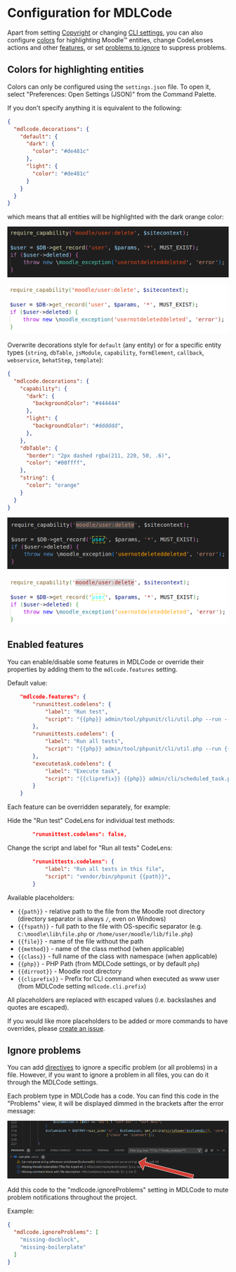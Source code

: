 # Configuration for MDLCode

Apart from setting [Copyright](boilerplate.md) or changing [CLI settings](runcli.md), you can also configure
[colors](configuration.md#colors-for-highlighting-entities) for highlighting Moodle™ entities,
change CodeLenses actions and other [features](configuration.md#enabled-features),
or set [problems to ignore](configuration.md#ignore-problems) to suppress problems.

## Colors for highlighting entities

Colors can only be configured using the `settings.json` file. To open it, select "Preferences: Open Settings (JSON)"
from the Command Palette.

If you don't specify anything it is equivalent to the following:

```json
{
  "mdlcode.decorations": {
    "default": {
      "dark": {
        "color": "#de481c"
      },
      "light": {
        "color": "#de481c"
      }
    }
  }
}
```

which means that all entities will be highlighted with the dark orange color:

![Default color dark](https://raw.githubusercontent.com/lmscloud-io/mdlcode-docs/main/docs/media/configuration/defaultdark.png)

![Default color light](https://raw.githubusercontent.com/lmscloud-io/mdlcode-docs/main/docs/media/configuration/defaultlight.png)


Overwrite decorations style for `default` (any entity) or for a specific entity types (`string`, `dbTable`, `jsModule`,
`capability`,  `formElement`, `callback`, `webservice`, `behatStep`, `template`):

```json
{
  "mdlcode.decorations": {
    "capability": {
      "dark": {
        "backgroundColor": "#444444"
      },
      "light": {
        "backgroundColor": "#dddddd",
      },
    },
    "dbTable": {
      "border": "2px dashed rgba(211, 220, 50, .6)",
      "color": "#00ffff",
    },
    "string": {
      "color": "orange"
    }
  }
}
```

![Custom dark](https://raw.githubusercontent.com/lmscloud-io/mdlcode-docs/main/docs/media/configuration/customdark.png)

![Custom light](https://raw.githubusercontent.com/lmscloud-io/mdlcode-docs/main/docs/media/configuration/customlight.png)

## Enabled features

You can enable/disable some features in MDLCode or override their properties by adding them to the `mdlcode.features` setting.

Default value:

```json
    "mdlcode.features": {
        "rununittest.codelens": {
            "label": "Run test",
            "script": "{{php}} admin/tool/phpunit/cli/util.php --run --filter=\"{{method}}\" {{path}}"
        },
        "rununittests.codelens": {
            "label": "Run all tests",
            "script": "{{php}} admin/tool/phpunit/cli/util.php --run {{path}}"
        },
        "executetask.codelens": {
            "label": "Execute task",
            "script": "{{cliprefix}} {{php}} admin/cli/scheduled_task.php --execute={{class}}"
        }
    }
```

Each feature can be overridden separately, for example:

Hide the "Run test" CodeLens for individual test methods:

```json
        "rununittest.codelens": false,
```

Change the script and label for "Run all tests" CodeLens:

```json
        "rununittests.codelens": {
            "label": "Run all tests in this file",
            "script": "vendor/bin/phpunit {{path}}",
        }
```

Available placeholders:

- `{{path}}` - relative path to the file from the Moodle root directory (directory separator is always `/`, even on Windows)
- `{{fspath}}` - full path to the file with OS-specific separator (e.g. `C:\moodle\lib\file.php` or `/home/user/moodle/lib/file.php`)
- `{{file}}` - name of the file without the path
- `{{method}}` - name of the class method (when applicable)
- `{{class}}` - full name of the class with namespace (when applicable)
- `{{php}}` - PHP Path (from MDLCode settings, or by default `php`)
- `{{dirroot}}` - Moodle root directory
- `{{cliprefix}}` - Prefix for CLI command when executed as www user (from MDLCode setting `mdlcode.cli.prefix`)

All placeholders are replaced with escaped values (i.e. backslashes and quotes are escaped).

If you would like more placeholders to be added or more commands to have overrides, please [create an issue](https://github.com/lmscloud-io/mdlcode-docs/issues).

## Ignore problems

You can add [directives](directives.md) to ignore a specific problem (or all problems) in a file. However, if you
want to ignore a problem in all files, you can do it through the MDLCode settings.

Each problem type in MDLCode has a code. You can find this code in the "Problems" view, it will be displayed dimmed
in the brackets after the error message:

![Problem codes](https://raw.githubusercontent.com/lmscloud-io/mdlcode-docs/main/docs/media/configuration/problems.png)

Add this code to the "mdlcode.ignoreProblems" setting in MDLCode to mute problem notifications throughout the project.

Example:

```json
{
  "mdlcode.ignoreProblems": [
    "missing-docblock",
    "missing-boilerplate"
  ]
}
```
